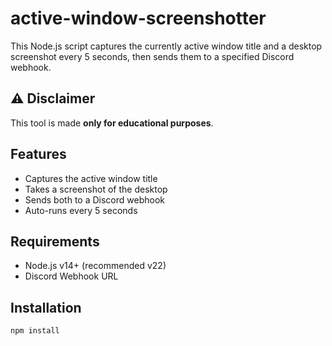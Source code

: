 # active-window-screenshotter

This Node.js script captures the currently active window title and a desktop screenshot every 5 seconds, then sends them to a specified Discord webhook.

## ⚠️ Disclaimer

This tool is made **only for educational purposes**.

## Features

- Captures the active window title
- Takes a screenshot of the desktop
- Sends both to a Discord webhook
- Auto-runs every 5 seconds

## Requirements

- Node.js v14+ (recommended v22)
- Discord Webhook URL

## Installation

```js
npm install
```
